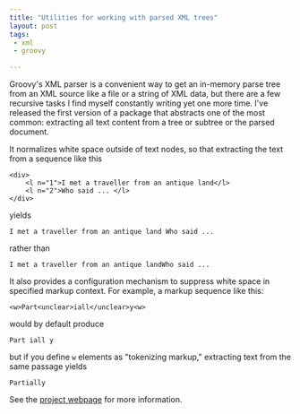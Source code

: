 ```yaml
---
title: "Utilities for working with parsed XML trees"
layout: post
tags:
 - xml
 - groovy

---
```


Groovy's XML parser is a convenient way to get an in-memory parse tree from an XML source like a file or a string of XML data, but there are a few recursive tasks I find myself constantly writing yet one more time.  I've released the first version of a package that abstracts one of the most common:  extracting all text content from a tree or subtree or the parsed document.

It normalizes white space outside of text nodes, so that extracting the text from a sequence like this

    <div>
        <l n="1">I met a traveller from an antique land</l>
        <l n="2">Who said ... </l>
    </div>

yields

    I met a traveller from an antique land Who said ...

rather than

    I met a traveller from an antique landWho said ...

It also provides a configuration mechanism to suppress white space in specified markup context.  For example, a markup sequence like this:

    <w>Part<unclear>iall</unclear>y<w>

would by default produce

    Part iall y

but if you define `w` elements as "tokenizing markup," extracting text from the same passage yields

    Partially

See the [project webpage][webpage] for more information.


[webpage]: http://neelsmith.github.io/groovyXmlUtils/
